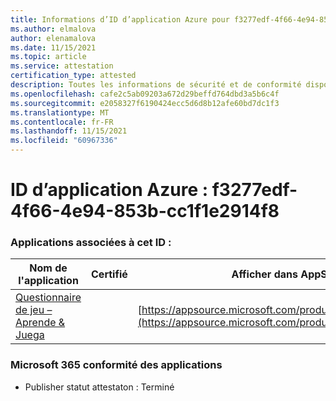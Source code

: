 ```yaml
---
title: Informations d’ID d’application Azure pour f3277edf-4f66-4e94-853b-cc1f1e2914f8
ms.author: elmalova
author: elenamalova
ms.date: 11/15/2021
ms.topic: article
ms.service: attestation
certification_type: attested
description: Toutes les informations de sécurité et de conformité disponibles pour f3277edf-4f66-4e94-853b-cc1f1e2914f8.
ms.openlocfilehash: cafe2c5ab09203a672d29beffd764dbd3a5b6c4f
ms.sourcegitcommit: e2058327f6190424ecc5d6d8b12afe60bd7dc1f3
ms.translationtype: MT
ms.contentlocale: fr-FR
ms.lasthandoff: 11/15/2021
ms.locfileid: "60967336"
---
```

# <a name="azure-app-id-f3277edf-4f66-4e94-853b-cc1f1e2914f8"></a>ID d’application Azure : f3277edf-4f66-4e94-853b-cc1f1e2914f8


### <a name="apps-associated-with-this-id"></a>Applications associées à cet ID :
| **Nom de l'application** | **Certifié** | **Afficher dans AppSource** |
|--------------|---------------|-----------------------|
| [Questionnaire de jeu – Aprende &amp; Juega](https://docs.microsoft.com/microsoft-365-app-certification/forward/WA200002820) |  | [https://appsource.microsoft.com/product/office/WA200002820](https://appsource.microsoft.com/product/office/WA200002820) |

### <a name="microsoft-365-app-compliance-status"></a>Microsoft 365 conformité des applications
- Publisher statut attestaton : Terminé
